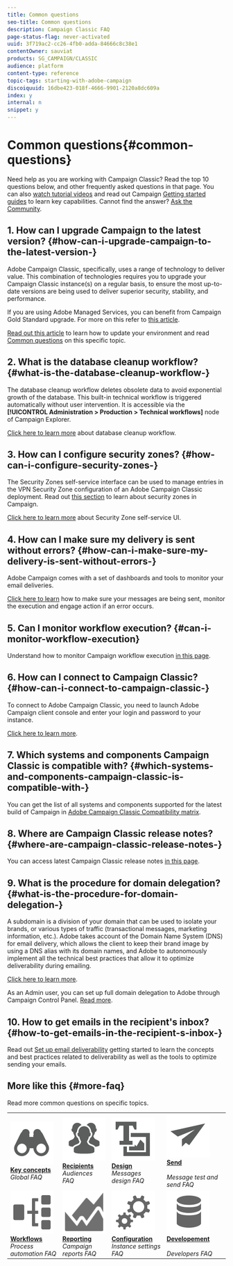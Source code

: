 ```yaml
---
title: Common questions
seo-title: Common questions
description: Campaign Classic FAQ
page-status-flag: never-activated
uuid: 3f719ac2-cc26-4fb0-adda-84666c8c38e1
contentOwner: sauviat
products: SG_CAMPAIGN/CLASSIC
audience: platform
content-type: reference
topic-tags: starting-with-adobe-campaign
discoiquuid: 16dbe423-018f-4666-9901-2120a8dc609a
index: y
internal: n
snippet: y
---
```


# Common questions{#common-questions}

Need help as you are working with Campaign Classic? Read the top 10 questions below, and other frequently asked questions in that page. You can also [watch tutorial videos](https://docs.adobe.com/content/help/en/campaign-learn/campaign-classic-tutorials/overview.html) and read out Campaign [Getting started guides](../../platform/using/tutorials.md#step-by-step-guides) to learn key capabilities. Cannot find the answer? [Ask the Community](https://forums.adobe.com/community/experience-cloud/marketing-cloud/campaign).

## 1. How can I upgrade Campaign to the latest version? {#how-can-i-upgrade-campaign-to-the-latest-version-}

Adobe Campaign Classic, specifically, uses a range of technology to deliver value. This combination of technologies requires you to upgrade your Campaign Classic instance(s) on a regular basis, to ensure the most up-to-date versions are being used to deliver superior security, stability, and performance.

If you are using Adobe Managed Services, you can benefit from Campaign Gold Standard upgrade. For more on this refer to [this article](https://helpx.adobe.com/campaign/kb/gold-standard.html).

[Read out this article](https://helpx.adobe.com/campaign/kb/acc-build-upgrade.html) to learn how to update your environment and read [Common questions](https://helpx.adobe.com/campaign/kb/build-upgrade-faq.html) on this specific topic.

## 2. What is the database cleanup workflow? {#what-is-the-database-cleanup-workflow-}

The database cleanup workflow deletes obsolete data to avoid exponential growth of the database. This built-in technical workflow is triggered automatically without user intervention. It is accessible via the **[!UICONTROL Administration > Production > Technical workflows]** node of Campaign Explorer.

[Click here to learn more](../../production/using/database-cleanup-workflow.md) about database cleanup workflow.

## 3. How can I configure security zones? {#how-can-i-configure-security-zones-}

The Security Zones self-service interface can be used to manage entries in the VPN Security Zone configuration of an Adobe Campaign Classic deployment. Read out [this section](../../installation/using/configuring-campaign-server.md#defining-security-zones) to learn about security zones in Campaign.

[Click here to learn more](https://helpx.adobe.com/campaign/kb/configuring-security-zones-self-service.html) about Security Zone self-service UI.

## 4. How can I make sure my delivery is sent without errors? {#how-can-i-make-sure-my-delivery-is-sent-without-errors-}

Adobe Campaign comes with a set of dashboards and tools to monitor your email deliveries.

[Click here to learn](../../delivery/using/monitoring-a-delivery.md) how to make sure your messages are being sent, monitor the execution and engage action if an error occurs.

## 5. Can I monitor workflow execution? {#can-i-monitor-workflow-execution}

Understand how to monitor Campaign workflow execution [in this page](../../workflow/using/executing-a-workflow.md).

## 6. How can I connect to Campaign Classic? {#how-can-i-connect-to-campaign-classic-}

To connect to Adobe Campaign Classic, you need to launch Adobe Campaign client console and enter your login and password to your instance.

[Click here to learn more](../../platform/using/launching-adobe-campaign.md).

## 7. Which systems and components Campaign Classic is compatible with? {#which-systems-and-components-campaign-classic-is-compatible-with-}

You can get the list of all systems and components supported for the latest build of Campaign in [Adobe Campaign Classic Compatibility matrix](https://helpx.adobe.com/campaign/kb/compatibility-matrix.html).

## 8. Where are Campaign Classic release notes? {#where-are-campaign-classic-release-notes-}

You can access latest Campaign Classic release notes [in this page](https://docs.adobe.com/content/help/en/campaign-classic/using/release-notes/latest-release.html).

## 9. What is the procedure for domain delegation? {#what-is-the-procedure-for-domain-delegation-}

A subdomain is a division of your domain that can be used to isolate your brands, or various types of traffic (transactional messages, marketing information, etc.).
Adobe takes account of the Domain Name System (DNS) for email delivery, which allows the client to keep their brand image by using a DNS alias with its domain names, and Adobe to autonomously implement all the technical best practices that allow it to optimize deliverability during emailing.

[Click here to learn more](https://helpx.adobe.com/campaign/kb/domain-name-delegation.html).

As an  Admin user, you  can set up full domain delegation to Adobe through Campaign Control Panel. [Read more](https://docs.adobe.com/content/help/en/control-panel/using/subdomains-and-certificates/subdomains-branding.html).

## 10. How to get emails in the recipient's inbox? {#how-to-get-emails-in-the-recipient-s-inbox-}

Read out [Set up email deliverability](https://helpx.adobe.com/campaign/kb/acc-deliverability.html) getting started to learn the concepts and best practices related to deliverability as well as the tools to optimize sending your emails.

## More like this {#more-faq}

Read more common questions on specific topics.

<table>
<tr>
<td>
        <a href="../../platform/using/faq-key-concepts.md"><img alt="conditions" src="assets/icon_start.png"/></a>
        <div><a href="../../platform/using/faq-key-concepts.md"><strong>Key concepts</strong></a></div>
        <em>Global FAQ</em>
    </td>
    <td>
        <a href="../../platform/using/faq-audiences.md"><img alt="conditions" src="assets/icon_audience.png"/></a>
        <div><a href="../../platform/using/faq-audiences.md"><strong>Recipients</strong></a></div>
        <em>Audiences FAQ</em>
    </td>
    <td>
        <a href="../../platform/using/faq-designing.md"><img alt="conditions" src="assets/icon_content.png"/></a>
        <div><a href="../../platform/using/faq-designing.md"><strong>Design</strong></a></div>
        <em>Messages design FAQ</em>
    </td>
    <td>
        <a href="../../platform/using/faq-messages.md"><img alt="conditions" src="assets/icon_delivery.png"/></a>
        <div><a href="../../platform/using/faq-messages.md"><strong>Send</strong></a></div>
        <br/><em>Message test and send FAQ</em>
    </td>
</tr>
<tr>
    <td>
        <a href="../../platform/using/faq-workflows.md"><img alt="conditions" src="assets/icon_process.png"/></a>
        <div><a href="../../platform/using/faq-workflows.md"><strong>Workflows</strong></a></div>
        <em>Process automation FAQ</em>
    </td>
    <td>
        <a href="../../platform/using/faq-reporting.md"><img alt="conditions" src="assets/icon_report.png"/></a>
        <div><a href="../../platform/using/faq-reporting.md"><strong>Reporting</strong></a></div>
        <em>Campaign reports FAQ</em>
    </td>
    <td>
        <a href="../../platform/using/faq-campaign-config.md"><img alt="conditions" src="assets/icon_config.png"/></a>
        <div><a href="../../platform/using/faq-campaign-config.md"><strong>Configuration</strong></a></div>
        <em>Instance settings FAQ</em>
    </td>
    <td>
        <a href="../../platform/using/faq-developers.md"><img alt="conditions" src="assets/icon_server.png"/></a>
        <div><a href="../../platform/using/faq-developers.md"><strong>Developement</strong></a></div>
        <br/><em>Developers FAQ</em>
    </td>
    </tr></table>
